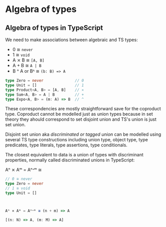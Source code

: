 # Algebra of types


## Algebra of types in TypeScript

We need to make associations between algebraic and TS types:
- 0 ≅ `never`
- 1 ≅ `void`
- A ⨯ B ≅ `[A, B]`
- A + B ≅ `A | B`
- B ^ A or Bᴬ ≅ `(b: B) => A`

```ts
type Zero = never              // 0
type Unit = []                 // 1
type Product<A, B> = [A, B]    // ⨯
type Sum<A, B> = A | B         // +
type Expo<A, B> = (m: A) => B  // ^
```

These correspondencies are mostly straightforward save for the coproduct type. Coproduct cannot be modelled just as union types because in set theory they ahould correspond to set disjoint union and TS's union is just set union.

Disjoint set union aka *discriminated or tagged union* can be modelled using several TS type constructions including union type, object type, type predicates, type literals, type assertions, type conditionals.

The closest equivalent to data is a union of types with discriminant properties, normally called discriminated unions in TypeScript:



Aⁿ ⨯ Aᵐ = Aⁿᐩᵐ ≅ 


```ts
// 0 ≅ never
type Zero = never
// 1 ≅ void
type Unit = []



Aⁿ ⨯ Aᵐ = Aⁿᐩᵐ ≅ (n + m) => A

[(n: N) => A, (m: M) => A]
```
